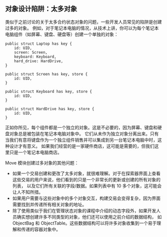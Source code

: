 ## 对象设计陷阱：太多对象

类似于之前讨论的关于太多合约状态对象的问题，一些开发人员常见的陷阱是创建过多的对象。
例如，对于笔记本电脑的情况，从技术上讲，你可以为每个笔记本电脑组件（如屏幕、键盘、硬盘等）创建一个单独的对象：

```move
public struct Laptop has key {
    id: UID,
    screen: Screen,
    keyboard: Keyboard,
    hard_drive: HardDrive,
}

public struct Screen has key, store {
    id: UID,
}

public struct Keyboard has key, store {
    id: UID,
}

public struct HardDrive has key, store {
    id: UID,
}
```
正如你所见，每个组件都是一个独立的对象。这是不必要的，因为屏幕、键盘和硬盘对象总是被包装在笔记本电脑对象中。
它们从未作为独立对象分离出来。只有当我们有意将键盘作为一个独立组件销售并可以集成到另一台笔记本电脑中时，这种设计才有意义。
如果我们经营的是一家硬件商店，这可能是需要的，但我们这里只是一个笔记本电脑商店。

Move 模块创建过多对象的其他问题：

- 如果一个交易创建和更改了太多对象，就很难理解。对于在探索器界面上查看这些交易的用户来说，他们看到的只是一个非常长的更新或创建的所有对象的列表，
以及它们所有关联的字段/数据。如果列表中有 10 多个对象，这可能会让人不知所措。
- 如果用户需要与这些对象中的多个对象交互，构建交易会变得复杂，因为界面需要找到并传递所有相关对象的地址。
- 除了使用类似于我们在管理状态对象的课程中介绍的动态字段外，如果开发人员确实想创建许多不同类型的对象，他们还可以使用之前介绍的数据结构，
如 ObjectBag 和 ObjectTable。这些数据结构可以将许多对象收集到一个易于理解和传递的容器对象中。